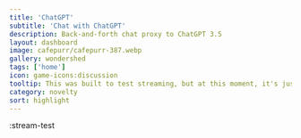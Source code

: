 ```yaml
---
title: 'ChatGPT'
subtitle: 'Chat with ChatGPT'
description: Back-and-forth chat proxy to ChatGPT 3.5
layout: dashboard
image: cafepurr/cafepurr-387.webp
gallery: wondershed
tags: ['home']
icon: game-icons:discussion
tooltip: This was built to test streaming, but at this moment, it's just a generic chatgpt interface. It uses 3.5 out of the box, but setting the openAI key in settings to a chatGPT 4 api key (if you have one) would get better memory and problem solving.
category: novelty
sort: highlight
---
```


:stream-test
